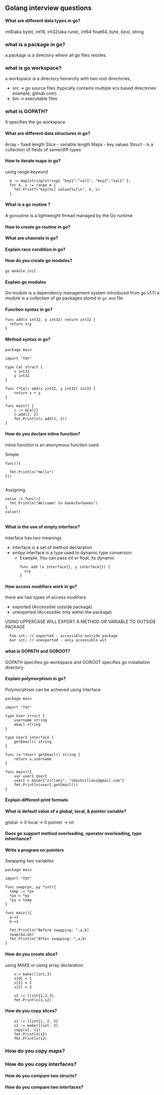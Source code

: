 ## Golang interview questions

#### What are different data types in go?
int8(aka byte), int16, int32(aka rune), int64
float64,
byte,
bool,
string

### what is a package in go?
a package is a directory where all go files resides. 

### what is go workspace?
a workspace is a directory heirarchy with two root directories,
 - src -> go source files (typically contains multiple vcs based directories example, github.com)
 - bin -> executable files

### what is GOPATH?
It specifies the go workspace 

#### What are different data structures in go?
Array - fixed length
Slice - variable length
Maps - key values
Struct - is a collection of fields of same/diff types

#### How to iterate maps in go?

using range keyword
```
  m := map[string]string{ "key1":"val1", "key2":"val2" };
  for k, v := range m {
    fmt.Printf("key[%s] value[%s]\n", k, v)
  }
```

#### What is a go routine ?
A goroutine is a  lightweight thread managed by the Go runtime


#### How to create go routine in go?

#### What are channels in go?

#### Explain race condition in go?

#### How do you create go modules?

```
go module init
````

#### Explain go modules
Go module is a dependency management system introduced from go v1.11
a module is a collection of go packages stored in `go.mod` file

#### Function syntax in go?
```
func add(x int32, y int32) return int32 {
  return x+y
}
```
#### Method syntax in go?

```
package main

import "fmt"

type Cal struct {
	x int32
	y int32
}

func (*Cal) add(x int32, y int32) int32 {
	return x + y
}

func main() {
	c := &Cal{}
	c.add(2, 2)
	fmt.Println(c.add(2, 2))
}
```

#### How do you declare inline function?
inline function is an anonymous function used 

Simple 
```
func(){ 

  fmt.Println("Hello") 
}() 
	
```
Assigning
```
value := func(){ 
  fmt.Println("Welcome! to GeeksforGeeks") 
} 
value() 
	
```

#### What is the use of empty interface?
Interface has two meanings 
 - interface is a set of method declaration
 - emtpy interface is a type used to dynamic type conversion
   - Example, 
     You can pass int or float, its dynamic
     ```
     func add (x interface{}, y interface{}) {
       x+y
     }
     ```

#### How access modifiers work in go?
there are two types of access modifiers
  - exported (Accessible outside package)
  - unexported (Accessible only within the package)

USING UPPERCASE WILL EXPORT A METHOD OR VARIABLE TO OUTSIDE PACKAGE

```
  Foo int; // exported - accessible outside package
  bar int; // unexported - only accessible wit
```

#### what is GOPATH and GOROOT?

GOPATH specifies go workspace and GOROOT specifies go installation directory

#### Explain polymorphism in go?

Polymorphism can be achieved using interface

```
package main

import "fmt"

type User struct {
	username string
	email string
}

type UserI interface {
	getEmail() string
}

func (u *User) getEmail() string {
	return u.username
}

func main(){
	var userI UserI
	userI = &User{"zillani", "shaikzillani@gmail.com"}
	fmt.Println(userI.getEmail())
}

```

#### Explain different print formats

#### What is defautl value of a global, local, & pointer variable?
  global -> 0
  local -> 0
  pointer -> nil

#### Does go support method overloading, operator overloading, type inheritance?

#### Write a program on pointers

Swapping two variables 

```
package main

import "fmt"

func swap(px, py *int){
  temp := *px
  *px = *py
  *py = temp
}

func main(){
  a:=1
  b:=2

  fmt.Println("Before swapping: ",a,b)
  swap(&a,&b)
  fmt.Println("After swapping: ",a,b)
}

```

#### How do you create slice?

using MAKE or using array declaration
```
	s:= make([]int,3)
	s[0] = 1
	s[1] = 2
	s[2] = 3

	s2 := []int{1,2,3}
	fmt.Println(s,s2)
```
#### How do you copy slices?
```
	s1 := []int{1, 2, 3}
	s2 := make([]int, 3)
	copy(s2, s1)
	fmt.Println(s1)
	fmt.Println(s2)
```

### How do you copy maps?

### How do you copy interfaces?

#### How do you compare two structs?

#### How do you compare two interfaces?

